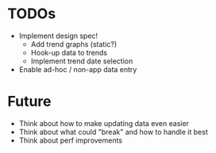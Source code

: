 # TODOs
* Implement design spec!
    * Add trend graphs (static?)
    * Hook-up data to trends
    * Implement trend date selection
* Enable ad-hoc / non-app data entry

# Future
* Think about how to make updating data even easier
* Think about what could "break" and how to handle it best
* Think about perf improvements